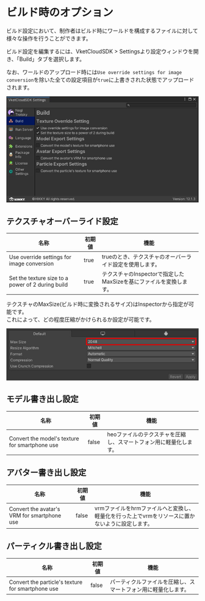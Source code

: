# ビルド時のオプション

ビルド設定において、制作者はビルド時にワールドを構成するファイルに対して様々な操作を行うことができます。

ビルド設定を編集するには、VketCloudSDK > Settingsより設定ウィンドウを開き、「Build」タブを選択します。

なお、ワールドのアップロード時には`Use override settings for image conversion`を除いた全ての設定項目が`true`に上書きされた状態でアップロードされます。

![BuildOptions_1](img/BuildOptions_1.jpg)

## テクスチャオーバーライド設定

| 名称 | 初期値 | 機能 |
| ---- | ---- | ---- |
| Use override settings for image conversion | true | trueのとき、テクスチャのオーバーライド設定を使用します。 |
| Set the texture size to a power of 2 during build | true | テクスチャのInspectorで指定したMaxSizeを基にファイルを変換します。 |

テクスチャのMaxSize(ビルド時に変換されるサイズ)はInspectorから指定が可能です。<br>
これによって、どの程度圧縮がかけられるか設定が可能です。

![BuildOptions_2](img/BuildOptions_2.jpg)

## モデル書き出し設定

| 名称 | 初期値 | 機能 |
| ---- | ---- | ---- |
| Convert the model's texture for smartphone use | false | heoファイルのテクスチャを圧縮し、スマートフォン用に軽量化します。 |

## アバター書き出し設定

| 名称 | 初期値 | 機能 |
| ---- | ---- | ---- |
| Convert the avatar's VRM for smartphone use | false | vrmファイルをhrmファイルへと変換し、軽量化を行った上でvrmをリソースに置かないように設定します。 |

## パーティクル書き出し設定

| 名称 | 初期値 | 機能 |
| ---- | ---- | ---- |
| Convert the particle's texture for smartphone use | false | パーティクルファイルを圧縮し、スマートフォン用に軽量化します。 |
